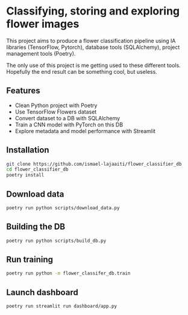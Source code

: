 # Classifying, storing and exploring flower images

This project aims to produce a flower classification pipeline
using IA libraries (TensorFlow, Pytorch), database tools (SQLAlchemy),
project management tools (Poetry).

The only use of this project is me getting used to these different tools.
Hopefully the end result can be something cool, but useless.

## Features

- Clean Python project with Poetry
- Use TensorFlow Flowers dataset
- Convert dataset to a DB with SQLAlchemy
- Train a CNN model with PyTorch on this DB
- Explore metadata and model performance with Streamlit

## Installation

```bash
git clone https://github.com/ismael-lajaaiti/flower_classifier_db
cd flower_classifier_db
poetry install
```

## Download data

```bash
poetry run python scripts/download_data.py
```

## Building the DB

```bash
poetry run python scripts/build_db.py
```

## Run training

```bash
poetry run python -m flower_classifer_db.train
```

## Launch dashboard

```bash
poetry run streamlit run dashboard/app.py
```
